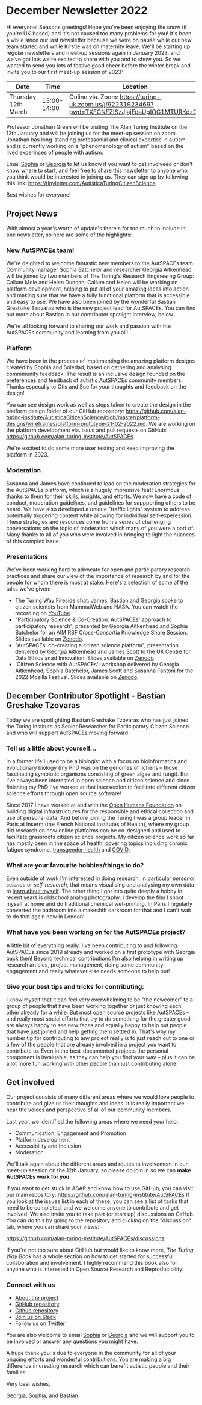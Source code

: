 # December Newsletter 2022

Hi everyone! Seasons greetings! Hope you've been enjoying the snow (if you're UK-based) and it's not caused too many problems for you! It's been a while since our last newsletter because we were on pause while our new team started and while Kirstie was on maternity leave. We'll be starting up regular newsletters and meet-up sessions again in January 2023, and we've got lots we're excited to share with you and to show you. So we wanted to send you lots of festive good cheer before the winter break and invite you to our first meet-up session of 2023: 


| Date | Time | Location |
| -------- | -------- | -------- |
| Thursday 12th March | 13:00-14:00 | Online via. Zoom: https://turing-uk.zoom.us/j/92231923469?pwd=TXFCNFZISzJjajFoaUpIOG1MTURKdz09 |


Professor Jonathan Green will be visiting The Alan Turing Institute on the 12th January and will be joining us for the meet-up session on zoom. Jonathan has long-standing professonial and clinical expertise in autism and is currently working on a "phenomenology of autism" based on the lived experinces of people with autism.  

Email [Sophia](mailto:sbatchelor@turing.ac.uk) or [Georgia](mailto:gaitkenhead@turing.ac.uk) to let us know if you want to get involveed or don't know where to start, and feel free to share this newsletter to anyone who you think would be interested in joining us. 
They can sign up by following this link: https://tinyletter.com/AutisticaTuringCitizenScience.

Best wishes for everyone!

## Project News

With almost a year's worth of update's there's far too much to include in one newsletter, so here are some of the highlights: 

### New AutSPACEs team!

We're delghted to welcome fantastic new members to the AutSPACEs team. Community manager Sophia Batchelor and researcher Georgia Aitkenhead will be joined by two members of The Turing's Research Engineerng Group: Callum Mole and Helen Duncan. Callum and Helen will be working on platform development, helping to put all of your amazing ideas into action and making sure that we have a fully functional platform that is accessible and easy to use. We have also been joined by the wonderful Bastian Greshake Tzovaras who is the new project lead for AutSPACEs. You can find out more about Bastian in our contributor spotlight interview, below. 

We're all looking forward to sharing our work and passion with the AutSPACEs community and learning from you all! 

### Platform 

We have been in the process of implementing the amazing platform designs created by Sophia and Soledad, based on gathering and analysing commmunity feedback. The result is an inclusive design founded on the preferences and feedback of autistic AutSPACEs community members. Thanks especally to Otis and Sue for your thoughts and feedback on the design! 

You can see design work as well as steps taken to create the design in the platform design folder of our GitHub repository: https://github.com/alan-turing-institute/AutisticaCitizenScience/blob/master/platform-designs/wireframes/platform-prototype-21-02-2022.md. We are working on the platform development via. issus and pull requests on GitHub: https://github.com/alan-turing-institute/AutSPACEs. 

We're excited to do some more user testing and keep improving the platform in 2023. 

### Moderation 

Susanna and James have continued to lead on the moderation strategies for the AutSPACEs platform, which is a hugely impressive feat! Enormous thanks to them for their skills, insights, and efforts. We now have a code of conduct, moderation guidelines, and guidelines for suppporting others to be heard. We have also developed a unique "traffic lights" system to address potentially triggering content while allowing for individual self-experession. These strategies and resources come from a series of challenging conversations on the topic of moderation which many of you were a part of. Many thanks to all of you who were involved in bringing to light the nuances of this complex issue. 

### Presentations

We've been working hard to advocate for open and participatory research practices and share our view of the importance of research by and for the people for whom there is most at stake. Here's a selection of some of the talks we've given: 

* The Turing Way Fireside chat: James, Bastian and Georgia spoke to citizen scientsts from MammalWeb and NASA. You can watch the recording on [YouTube](https://www.youtube.com/watch?v=DaPydydUcOc&list=PLBxcQEfGu3DmBcSmt9GVfo4wN1KP1y2yl&index=10).
* "Participatory Science & Co-Creation: AutSPACEs' approach to participatory research", presented by Georgia Aitkenhead and Sophia Batchelor for an AIM RSF Cross-Consortia Knowledge Share Session. Slides available on [Zenodo](https://zenodo.org/record/7113771).
* "AutSPACEs: co-creating a citizen science platform", presentation delivered by Georgia Aitkenhead and James Scott to the UK Centre for Data Ethics anad Innovation. Slides available on [Zenodo](https://zenodo.org/record/6411932)
* 'Citizen Science with AutSPACEs': workshop delivered by Georgia Aitkenhead, Sophia Batchelor, James Scott and Susanna Fantoni for the 2022 Mozilla Festival. Slides available on [Zenodo](https://zenodo.org/record/6337903).

## December Contributor Spotlight - Bastian Greshake Tzovaras

Today we are spotlighting Bastian Greshake Tzovaras who has just joined the Turing Institute as Senior Researcher for Participatory Citizen Science and who will support AutSPACEs moving forward.

### Tell us a little about yourself...
In a former life I used to be a biologist with a focus on bioinformatics and evolutionary biology (my PhD was on the genomes of lichens – those fascinating symbiotic organisms consisting of green algae and fungi). But I've always been interested in open science and citizen science and since finishing my PhD I've worked at that intersection to facilitate different citizen science efforts through open source software! 

Since 2017 I have worked at and with the [Open Humans Foundation](https://www.openhumans.org) on building digital infrastructures for the responsible and ethical collection and use of personal data. And before joining the Turing I was a group leader in Paris at Inserm (the French National Institutes of Health), where my group did research on how online platforms can be co-designed and used to facilitate grassroots citizen science projects. My citizen science work so far has mostly been in the space of health, covering topics including chronic fatigue syndrome, [transgender health](https://transbiome.org) and [COVID](https://quantifiedflu.org). 

### What are your favourite hobbies/things to do?
Even outside of work I'm interested in doing research, in particular *personal science* or *self-research*, that means visualising and analysing my own data to [learn about myself](https://tzovar.as/quantifiedself/). The other thing I got into quite deeply a hobby in recent years is oldschool analog photography. I develop the film I shoot myself at home and do traditional chemical wet-printing. In Paris I regularly converted the bathroom into a makeshift darkroom for that and I can't wait to do that again now in London!

### What have you been working on for the AutSPACEs project?
A little bit of everything really. I've been contributing to and following AutSPACEs since 2019 already and worked on a first prototype with Georgia back then! Beyond technical contributions I'm also helping in writing up research articles, project management, doing some community engagement and really whatever else needs someone to help out!

### Give your best tips and tricks for contributing:
I know myself that it can feel very overwhelming to be "the newcomer" to a group of people that have been working together or just knowing each other already for a while. But most open source projects like AutSPACEs – and really most social efforts that try to do something for the greater good – are always happy to see new faces and equally happy to help out people that have just joined and help getting them settled in. That's why my number tip for contributing to any project really is to just reach out to one or a few of the people that are already involved in a project you want to contribute to. Even in the best-documented projects the personal component is invaluable, as they can help you find your way – plus it can be a lot more fun working _with_ other people than just contributing alone. 


## Get involved

Our project consists of many different areas where we would love people to contribute and give us their thoughts and ideas. 
It is really important we hear the voices and perspective of all of our community members.

Last year, we identified the following areas where we need your help:

* Communication, Engagement and Promotion
* Platform development
* Accessibility and Inclusion
* Moderation

We'll talk again about the different areas and routes to involvement in our meet-up session on the 12th January, so please do join in so we can **make AutSPACEs work for you**.

If you want to get stuck in ASAP and know how to use GitHub, you can visit our main repository: https://github.com/alan-turing-institute/AutSPACEs
If you look at the issues list in each of these, you can see a list of tasks that need to be completed, and we welcome anyone to contribute and get involved. We also invite you to take part (or start up) discussions on GitHub. You can do this by going to the repository and clicking on the "discussion" tab, where you can share your views:

https://github.com/alan-turing-institute/AutSPACEs/discussions

If you're not too sure about GitHub but would like to know more, _The Turing Way Book_ has a whole section on how to get started for successful collaboration and involvement. 
I highly recommend this book also for anyone who is interested in Open Source Research and Reproducibility!

### Connect with us

* [About the project](https://alan-turing-institute.github.io/AutisticaCitizenScience/)
* [GitHub repository](https://github.com/alan-turing-institute/AutisticaCitizenScience)
* [Github repository](https://github.com/alan-turing-institute/AutSPACEs) 
* [Join us on Slack](https://slackin.openhumans.org/)
* [Follow us on Twitter](https://twitter.com/AutSpaces)

You are also welcome to email [Sophia](mailto:sbatchelor@turing.ac.uk) or [Georgia](mailto:gaitkenhead@turing.ac.uk) and we will support you to be involved or answer any questions you might have. 

A huge thank you is due to everyone in the community for all of your ongoing efforts and wonderful contributions. 
You are making a big difference in creating research which can benefit autistic people and their families.

Very best wishes,

Georgia, Sophia, and Bastian 
